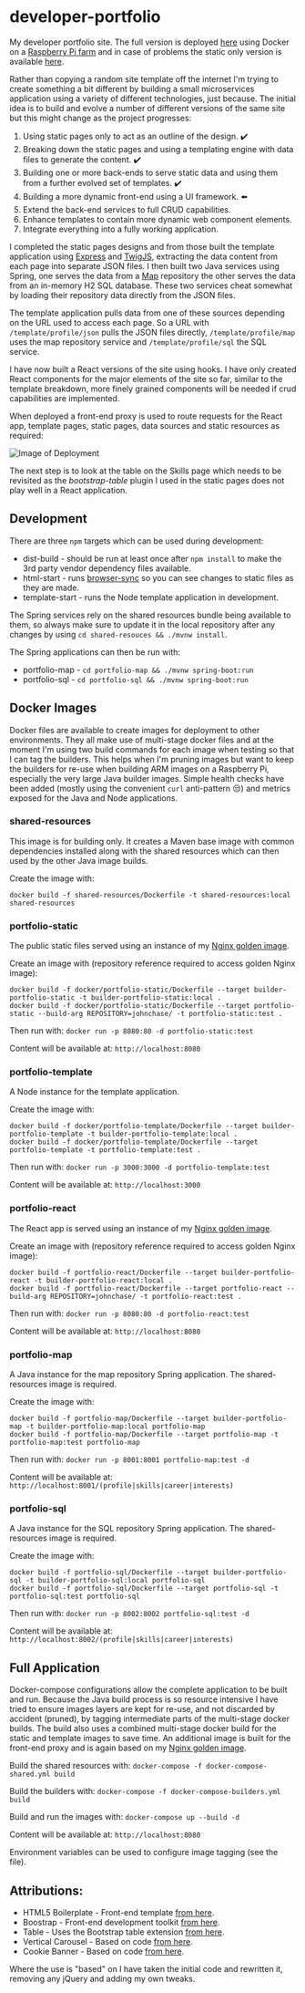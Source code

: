 # developer-portfolio

My developer portfolio site. The full version is deployed [here](https://jurassic-john.site) using Docker on a
[Raspberry Pi farm](https://github.com/RatJuggler/my-production-docker-build) and in case of problems the static only version is
available [here](https://ratjuggler.github.io/developer-portfolio/).

Rather than copying a random site template off the internet I'm trying to create something a bit different by building a small
microservices application using a variety of different technologies, just because. The initial idea is to build and evolve a number
of different versions of the same site but this might change as the project progresses:

1. Using static pages only to act as an outline of the design. ✔️
2. Breaking down the static pages and using a templating engine with data files to generate the content. ✔️
3. Building one or more back-ends to serve static data and using them from a further evolved set of templates. ✔️
4. Building a more dynamic front-end using a UI framework. ⬅️
5. Extend the back-end services to full CRUD capabilities.
6. Enhance templates to contain more dynamic web component elements.
7. Integrate everything into a fully working application.

I completed the static pages designs and from those built the template application using [Express](https://expressjs.com/) and
[TwigJS](https://github.com/twigjs/twig.js), extracting the data content from each page into separate JSON files. I then built two
Java services using Spring, one serves the data from a [Map](https://docs.spring.io/spring-data/keyvalue/docs/current/reference/html/#key-value)
repository the other serves the data from an in-memory H2 SQL database. These two services cheat somewhat by loading their
repository data directly from the JSON files.

The template application pulls data from one of these sources depending on the URL used to access each page. So a URL with
`/template/profile/json` pulls the JSON files directly, `/template/profile/map` uses the map repository service and
`/template/profile/sql` the SQL service.

I have now built a React versions of the site using hooks. I have only created React components for the major elements of the site 
so far, similar to the template breakdown, more finely grained components will be needed if crud capabilities are implemented.

When deployed a front-end proxy is used to route requests for the React app, template pages, static pages, data sources and static 
resources as required:

![Image of Deployment](https://github.com/RatJuggler/developer-portfolio/blob/main/deployed-result.jpg)

The next step is to look at the table on the Skills page which needs to be revisited as the *bootstrap-table* plugin I used in the 
static pages does not play well in a React application.

## Development

There are three `npm` targets which can be used during development:

- dist-build - should be run at least once after `npm install` to make the 3rd party vendor dependency files available.
- html-start - runs [browser-sync](https://browsersync.io/) so you can see changes to static files as they are made.
- template-start - runs the Node template application in development.

The Spring services rely on the shared resources bundle being available to them, so always make sure to update it in the local
repository after any changes by using `cd shared-resouces && ./mvnw install`.

The Spring applications can then be run with:

- portfolio-map - `cd portfolio-map && ./mvnw spring-boot:run`
- portfolio-sql - `cd portfolio-sql && ./mvnw spring-boot:run`

## Docker Images

Docker files are available to create images for deployment to other environments. They all make use of multi-stage docker files and
at the moment I'm using two build commands for each image when testing so that I can tag the builders. This helps when I'm pruning
images but want to keep the builders for re-use when building ARM images on a Raspberry Pi, especially the very large Java builder
images. Simple health checks have been added (mostly using the convenient `curl` anti-pattern 😒) and metrics exposed for the Java
and Node applications.

### shared-resources

This image is for building only. It creates a Maven base image with common dependencies installed along with the shared resources
which can then used by the other Java image builds.

Create the image with:

    docker build -f shared-resources/Dockerfile -t shared-resources:local shared-resources

### portfolio-static

The public static files served using an instance of my [Nginx golden image](https://github.com/RatJuggler/my-production-docker-build).

Create an image with (repository reference required to access golden Nginx image):

    docker build -f docker/portfolio-static/Dockerfile --target builder-portfolio-static -t builder-portfolio-static:local .
    docker build -f docker/portfolio-static/Dockerfile --target portfolio-static --build-arg REPOSITORY=johnchase/ -t portfolio-static:test .

Then run with: `docker run -p 8080:80 -d portfolio-static:test`

Content will be available at: `http://localhost:8080`

### portfolio-template

A Node instance for the template application.

Create the image with:

    docker build -f docker/portfolio-template/Dockerfile --target builder-portfolio-template -t builder-portfolio-template:local .
    docker build -f docker/portfolio-template/Dockerfile --target portfolio-template -t portfolio-template:test .

Then run with: `docker run -p 3000:3000 -d portfolio-template:test`

Content will be available at: `http://localhost:3000`

### portfolio-react

The React app is served using an instance of my [Nginx golden image](https://github.com/RatJuggler/my-production-docker-build).

Create an image with (repository reference required to access golden Nginx image):

    docker build -f portfolio-react/Dockerfile --target builder-portfolio-react -t builder-portfolio-react:local .
    docker build -f portfolio-react/Dockerfile --target portfolio-react --build-arg REPOSITORY=johnchase/ -t portfolio-react:test .

Then run with: `docker run -p 8080:80 -d portfolio-react:test`

Content will be available at: `http://localhost:8080`

### portfolio-map

A Java instance for the map repository Spring application. The shared-resources image is required.

Create the image with:

    docker build -f portfolio-map/Dockerfile --target builder-portfolio-map -t builder-portfolio-map:local portfolio-map
    docker build -f portfolio-map/Dockerfile --target portfolio-map -t portfolio-map:test portfolio-map

Then run with: `docker run -p 8001:8001 portfolio-map:test -d`

Content will be available at: `http://localhost:8001/(profile|skills|career|interests)`

### portfolio-sql

A Java instance for the SQL repository Spring application. The shared-resources image is required.

Create the image with:

    docker build -f portfolio-sql/Dockerfile --target builder-portfolio-sql -t builder-portfolio-sql:local portfolio-sql
    docker build -f portfolio-sql/Dockerfile --target portfolio-sql -t portfolio-sql:test portfolio-sql

Then run with: `docker run -p 8002:8002 portfolio-sql:test -d`

Content will be available at: `http://localhost:8002/(profile|skills|career|interests)`

## Full Application

Docker-compose configurations allow the complete application to be built and run. Because the Java build process is so resource
intensive I have tried to ensure images layers are kept for re-use, and not discarded by accident (pruned), by tagging intermediate
parts of the multi-stage docker builds. The build also uses a combined multi-stage docker build for the static and template images
to save time. An additional image is built for the front-end proxy and is again based on my [Nginx golden image](https://github.com/RatJuggler/my-production-docker-build).

Build the shared resources with: `docker-compose -f docker-compose-shared.yml build`

Build the builders with: `docker-compose -f docker-compose-builders.yml build`

Build and run the images with: `docker-compose up --build -d`

Content will be available at: `http://localhost:8080`

Environment variables can be used to configure image tagging (see the file).

## Attributions:

- HTML5 Boilerplate - Front-end template [from here](https://html5boilerplate.com/).
- Boostrap - Front-end development toolkit [from here](https://getbootstrap.com/).
- Table - Uses the Bootstrap table extension [from here](https://bootstrap-table.com/).
- Vertical Carousel - Based on code [from here](https://www.codeply.com/p/JxZ8htyOFN).
- Cookie Banner - Based on code [from here](https://github.com/kolappannathan/bootstrap-cookie-banner).

Where the use is "based" on I have taken the initial code and rewritten it, removing any jQuery and adding my own tweaks.
